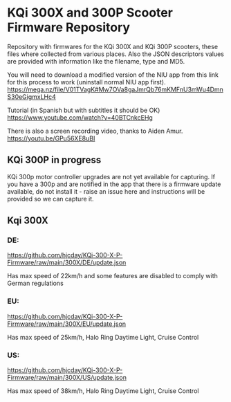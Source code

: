 # KQi 300X and 300P Scooter Firmware Repository
Repository with firmwares for the KQi 300X and KQi 300P scooters, these files where collected from various places. Also the JSON descriptors values are provided with information like the filename, type and MD5.

You will need to download a modified version of the NIU app from this link for this process to work (uninstall normal NIU app first). https://mega.nz/file/V01TVagK#Mw7OVa8gaJmrQb76mKMFnU3mWu4DmnS30eGigmxLHc4 

Tutorial (in Spanish but with subtitles it should be OK) https://www.youtube.com/watch?v=40BTCnkcEHg

There is also a screen recording video, thanks to Aiden Amur.
https://youtu.be/GPu56XE8uBI

## KQi 300P in progress

KQi 300p motor controller upgrades are not yet available for capturing. If you have a 300p and are notified in the app that there is a firmware update available, do not install it - raise an issue here and instructions will be provided so we can capture it.

## Kqi 300X

### DE: 

https://github.com/hjcday/KQi-300-X-P-Firmware/raw/main/300X/DE/update.json

Has max speed of 22km/h and some features are disabled to comply with German regulations

### EU:

https://github.com/hjcday/KQi-300-X-P-Firmware/raw/main/300X/EU/update.json

Has max speed of 25km/h, Halo Ring Daytime Light, Cruise Control

### US:

https://github.com/hjcday/KQi-300-X-P-Firmware/raw/main/300X/US/update.json

Has max speed of 38km/h, Halo Ring Daytime Light, Cruise Control

